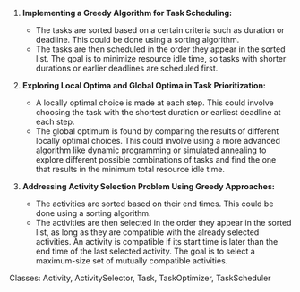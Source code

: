 1. **Implementing a Greedy Algorithm for Task Scheduling:**
    
    - The tasks are sorted based on a certain criteria such as duration or deadline. This could be done using a sorting algorithm.
    - The tasks are then scheduled in the order they appear in the sorted list. The goal is to minimize resource idle time, so tasks with shorter durations or earlier deadlines are scheduled first.
2. **Exploring Local Optima and Global Optima in Task Prioritization:**
    
    - A locally optimal choice is made at each step. This could involve choosing the task with the shortest duration or earliest deadline at each step.
    - The global optimum is found by comparing the results of different locally optimal choices. This could involve using a more advanced algorithm like dynamic programming or simulated annealing to explore different possible combinations of tasks and find the one that results in the minimum total resource idle time.
3. **Addressing Activity Selection Problem Using Greedy Approaches:**
    
    - The activities are sorted based on their end times. This could be done using a sorting algorithm.
    - The activities are then selected in the order they appear in the sorted list, as long as they are compatible with the already selected activities. An activity is compatible if its start time is later than the end time of the last selected activity. The goal is to select a maximum-size set of mutually compatible activities.


Classes: Activity, ActivitySelector, Task, TaskOptimizer, TaskScheduler